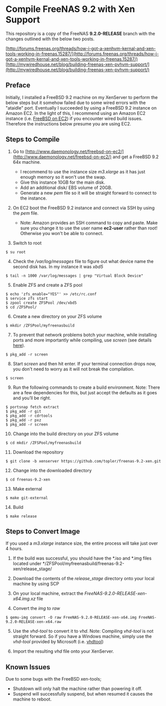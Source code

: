 Compile FreeNAS 9.2 with Xen Support
====================================

This repository is a copy of the FreeNAS **9.2.0-RELEASE** branch with the changes outlined with the below two posts.

[http://forums.freenas.org/threads/how-i-got-a-xenhvm-kernal-and-xen-tools-working-in-freenas.15287/](http://forums.freenas.org/threads/how-i-got-a-xenhvm-kernal-and-xen-tools-working-in-freenas.15287/)
[http://mywiredhouse.net/blog/building-freenas-xen-pvhvm-support/](http://mywiredhouse.net/blog/building-freenas-xen-pvhvm-support/)

## Preface

Initially, I installed a FreeBSD 9.2 machine on my XenServer to perform the below steps but it somehow failed due to some wired errors with the "ataidle" port. Eventually I succeeded by using a FreeBSD 9.2 instance on Amazon EC2. In the light of this, I recommend using an Amazon EC2 instance (i.e. [FreeBSD on EC2](http://www.daemonology.net/freebsd-on-ec2/)) if you encounter wired build issues. Therefore the instructions below presume you are using EC2.

## Steps to Compile

1. Go to [http://www.daemonology.net/freebsd-on-ec2/](http://www.daemonology.net/freebsd-on-ec2/) and get a FreeBSD 9.2 64x machine.
   * I recommend to use the instance size *m3.xlarge* as it has just enough memory so it won't use the swap.
   * Give this instance 10GB for the main disk.
   * Add an additional disk/ EBS volume of 20GB.
   * Generate a new *pem* file so it will be straight forward to connect to the instance.

2. On EC2 boot the FreeBSD 9.2 instance and connect via SSH by using the *pem* file.
   * Note: Amazon provides an SSH command to copy and paste. Make sure you change it to use the user name **ec2-user** rather than root! Otherwise you won't be able to connect.

3. Switch to root

```
$ su root
```

4. Check the */var/log/messages* file to figure out what device name the second disk has. In my instance it was *xbd5*

```
$ tail -n 1000 /var/log/messages | grep "Virtual Block Device"
```

5. Enable ZFS and create a ZFS pool

```
$ echo 'zfs_enable="YES"' >> /etc/rc.conf
$ service zfs start
$ zpool create ZFSPool /dev/xbd5
$ cd /ZFSPool/
```

6. Create a new directory on your ZFS volume

```
$ mkdir /ZFSPool/myfreenasbuild
```

7. To prevent that network problems botch your machine, while installing ports and more importantly while compiling, use *screen* (see details [here](https://forums.freebsd.org/viewtopic.php?&t=3599)).

```
$ pkg_add -r screen
```

8. Start *screen* and then hit enter. If your terminal connection drops now, you don't need to worry as it will not break the compilation.

```
$ screen
```

9. Run the following commands to create a build environment. Note: There are a few dependencies for this, but just accept the defaults as it goes and you’ll be right.

```
$ portsnap fetch extract
$ pkg_add -r git
$ pkg_add -r cdrtools
$ pkg_add -r pxz
$ pkg_add -r screen
```
   
10. Change into the build directory on your ZFS volume

```
$ cd mkdir /ZFSPool/myfreenasbuild
```

11. Download the repository

```
$ git clone -b xenserver https://github.com/topler/freenas-9.2-xen.git
```

12. Change into the downloaded directory

```
$ cd freenas-9.2-xen
```

13. Make external

```
$ make git-external
```

14. Build

```
$ make release
```

## Steps to Convert Image

If you used a *m3.xlarge* instance size, the entire process will take just over 4 hours.

1. If the build was successful, you should have the *.iso and *.img files located under */ZFSPool/myfreenasbuild/freenas-9.2-xen/release_stage/

2. Download the contents of the *release_stage* directory onto your local machine by using SCP

3. On your local machine, extract the *FreeNAS-9.2.0-RELEASE-xen-x64.img.xz* file

4. Convert the *img* to *raw*

```
$ qemu-img convert -O raw FreeNAS-9.2.0-RELEASE-xen-x64.img FreeNAS-9.2.0-RELEASE-xen-x64.raw
```

5. Use the *vhd-tool* to convert it to *vhd*. Note: Compiling *vhd-tool* is not straight forward. So if you have a Windows machine, simply use the *vhd-tool* provided by Microsoft (i.e. [vhdtool](http://archive.msdn.microsoft.com/vhdtool))

6. Import the resulting *vhd* file onto your XenServer.

## Known Issues

Due to some bugs with the FreeBSD xen-tools;
* Shutdown will only halt the machine rather than powering it off.
* Suspend will successfully suspend, but when resumed it causes the machine to reboot.

